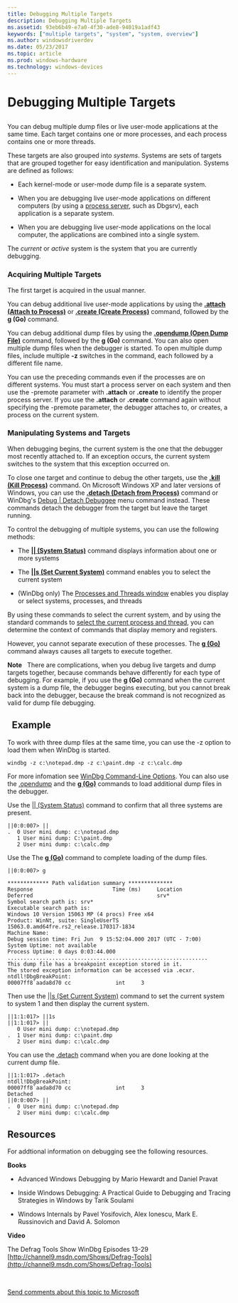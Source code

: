 ```yaml
---
title: Debugging Multiple Targets
description: Debugging Multiple Targets
ms.assetid: 93eb6b49-e7a0-4f30-ade8-94019a1adf43
keywords: ["multiple targets", "system", "system, overview"]
ms.author: windowsdriverdev
ms.date: 05/23/2017
ms.topic: article
ms.prod: windows-hardware
ms.technology: windows-devices
---
```


# Debugging Multiple Targets


## <span id="ddk_debugging_multiple_targets_dbg"></span><span id="DDK_DEBUGGING_MULTIPLE_TARGETS_DBG"></span>


You can debug multiple dump files or live user-mode applications at the same time. Each target contains one or more processes, and each process contains one or more threads.

These targets are also grouped into *systems*. Systems are sets of targets that are grouped together for easy identification and manipulation. Systems are defined as follows:

-   Each kernel-mode or user-mode dump file is a separate system.

-   When you are debugging live user-mode applications on different computers (by using a [process server](process-servers--user-mode-.md), such as Dbgsrv), each application is a separate system.

-   When you are debugging live user-mode applications on the local computer, the applications are combined into a single system.

The *current* or *active* system is the system that you are currently debugging.

### <span id="acquiring_multiple_targets"></span><span id="ACQUIRING_MULTIPLE_TARGETS"></span>Acquiring Multiple Targets

The first target is acquired in the usual manner.

You can debug additional live user-mode applications by using the [**.attach (Attach to Process)**](-attach--attach-to-process-.md) or [**.create (Create Process)**](-create--create-process-.md) command, followed by the **g (Go)** command.

You can debug additional dump files by using the [**.opendump (Open Dump File)**](-opendump--open-dump-file-.md) command, followed by the **g (Go)** command. You can also open multiple dump files when the debugger is started. To open multiple dump files, include multiple **-z** switches in the command, each followed by a different file name.

You can use the preceding commands even if the processes are on different systems. You must start a process server on each system and then use the -premote parameter with **.attach** or **.create** to identify the proper process server. If you use the **.attach** or **.create** command again without specifying the -premote parameter, the debugger attaches to, or creates, a process on the current system.

### <span id="manipulating_systems_and_targets"></span><span id="MANIPULATING_SYSTEMS_AND_TARGETS"></span>Manipulating Systems and Targets

When debugging begins, the current system is the one that the debugger most recently attached to. If an exception occurs, the current system switches to the system that this exception occurred on.

To close one target and continue to debug the other targets, use the [**.kill (Kill Process)**](-kill--kill-process-.md) command. On Microsoft Windows XP and later versions of Windows, you can use the [**.detach (Detach from Process)**](-detach--detach-from-process-.md) command or WinDbg's [Debug | Detach Debuggee](debug---detach-debuggee.md) menu command instead. These commands detach the debugger from the target but leave the target running.

To control the debugging of multiple systems, you can use the following methods:

-   The [**|| (System Status)**](----system-status-.md) command displays information about one or more systems

-   The [**||s (Set Current System)**](--s--set-current-system-.md) command enables you to select the current system

-   (WinDbg only) The [Processes and Threads window](processes-and-threads-window.md) enables you display or select systems, processes, and threads

By using these commands to select the current system, and by using the standard commands to [select the current process and thread](controlling-processes-and-threads.md), you can determine the context of commands that display memory and registers.

However, you cannot separate execution of these processes. The [**g (Go)**](g--go-.md) command always causes all targets to execute together.

**Note**   There are complications, when you debug live targets and dump targets together, because commands behave differently for each type of debugging. For example, if you use the **g (Go)** command when the current system is a dump file, the debugger begins executing, but you cannot break back into the debugger, because the break command is not recognized as valid for dump file debugging.

 
Example
-------

To  work with three dump files at the same time, you can use the -z option to load them when WinDbg is started. 

```
windbg -z c:\notepad.dmp -z c:\paint.dmp -z c:\calc.dmp
```

For more infomation see [WinDbg Command-Line Options](windbg-command-line-options.md). You can also use the [.opendump](-opendump--open-dump-file-.md)  and the [**g (Go)**](g--go-.md) commands to load additional dump files in the debugger. 

Use the  [|| (System Status)](----system-status-.md) command to confirm that all three systems are present.

```
||0:0:007> ||
.  0 User mini dump: c:\notepad.dmp
   1 User mini dump: C:\paint.dmp
   2 User mini dump: c:\calc.dmp
```

Use the The [**g (Go)**](g--go-.md) command to complete loading of the dump files. 
```
||0:0:007> g

************* Path validation summary **************
Response                         Time (ms)     Location
Deferred                                       srv*
Symbol search path is: srv*
Executable search path is: 
Windows 10 Version 15063 MP (4 procs) Free x64
Product: WinNt, suite: SingleUserTS
15063.0.amd64fre.rs2_release.170317-1834
Machine Name:
Debug session time: Fri Jun  9 15:52:04.000 2017 (UTC - 7:00)
System Uptime: not available
Process Uptime: 0 days 0:03:44.000
...............................................................
This dump file has a breakpoint exception stored in it.
The stored exception information can be accessed via .ecxr.
ntdll!DbgBreakPoint:
00007ff8`aada8d70 cc              int     3

```

Then use the  [||s (Set Current System)](--s--set-current-system-.md) command to set the current system to system 1 and then display the current system.

```
||1:1:017> ||1s
||1:1:017> ||
   0 User mini dump: c:\notepad.dmp
.  1 User mini dump: c:\paint.dmp
   2 User mini dump: c:\calc.dmp

```

You can use the [.detach](-detach--detach-from-process-.md) command when you are done looking at the current dump file.

```
||1:1:017> .detach
ntdll!DbgBreakPoint:
00007ff8`aada8d70 cc              int     3
Detached
||0:0:007> ||
.  0 User mini dump: c:\notepad.dmp
   2 User mini dump: c:\calc.dmp
```

Resources
---------

For addtional information on debugging see the following resources.

**Books**

- Advanced Windows Debugging by Mario Hewardt and Daniel Pravat

- Inside Windows Debugging: A Practical Guide to Debugging and Tracing Strategies in Windows by Tarik Soulami

- Windows Internals by Pavel Yosifovich, Alex Ionescu, Mark E. Russinovich and David A. Solomon 

**Video**

The Defrag Tools Show WinDbg Episodes 13-29 [http://channel9.msdn.com/Shows/Defrag-Tools](http://channel9.msdn.com/Shows/Defrag-Tools) 




 

[Send comments about this topic to Microsoft](mailto:wsddocfb@microsoft.com?subject=Documentation%20feedback%20[debugger\debugger]:%20Debugging%20Multiple%20Targets%20%20RELEASE:%20%285/15/2017%29&body=%0A%0APRIVACY%20STATEMENT%0A%0AWe%20use%20your%20feedback%20to%20improve%20the%20documentation.%20We%20don't%20use%20your%20email%20address%20for%20any%20other%20purpose,%20and%20we'll%20remove%20your%20email%20address%20from%20our%20system%20after%20the%20issue%20that%20you're%20reporting%20is%20fixed.%20While%20we're%20working%20to%20fix%20this%20issue,%20we%20might%20send%20you%20an%20email%20message%20to%20ask%20for%20more%20info.%20Later,%20we%20might%20also%20send%20you%20an%20email%20message%20to%20let%20you%20know%20that%20we've%20addressed%20your%20feedback.%0A%0AFor%20more%20info%20about%20Microsoft's%20privacy%20policy,%20see%20http://privacy.microsoft.com/default.aspx. "Send comments about this topic to Microsoft")




